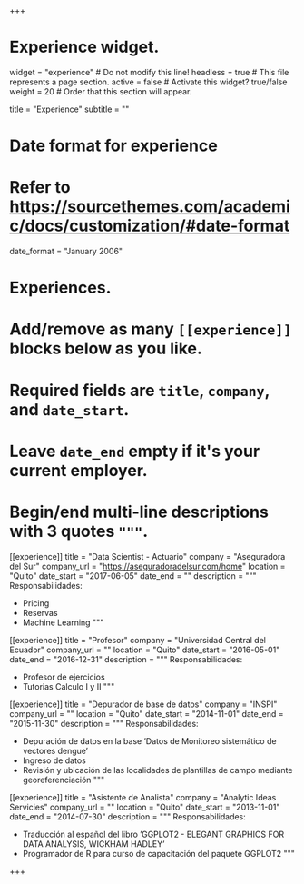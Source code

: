 +++
# Experience widget.
widget = "experience"  # Do not modify this line!
headless = true  # This file represents a page section.
active = false # Activate this widget? true/false
weight = 20  # Order that this section will appear.

title = "Experience"
subtitle = ""

# Date format for experience
#   Refer to https://sourcethemes.com/academic/docs/customization/#date-format
date_format = "January 2006"

# Experiences.
#   Add/remove as many `[[experience]]` blocks below as you like.
#   Required fields are `title`, `company`, and `date_start`.
#   Leave `date_end` empty if it's your current employer.
#   Begin/end multi-line descriptions with 3 quotes `"""`.
[[experience]]
  title = "Data Scientist - Actuario"
  company = "Aseguradora del Sur"
  company_url = "https://aseguradoradelsur.com/home"
  location = "Quito"
  date_start = "2017-06-05"
  date_end = ""
  description = """
  Responsabilidades:
  
  * Pricing
  * Reservas
  * Machine Learning
  """

[[experience]]
  title = "Profesor"
  company = "Universidad Central del Ecuador"
  company_url = ""
  location = "Quito"
  date_start = "2016-05-01"
  date_end = "2016-12-31"
  description = """
  Responsabilidades:
  
  * Profesor de ejercicios
  * Tutorias Calculo I y II
  """  
  
[[experience]]
  title = "Depurador de base de datos"
  company = "INSPI"
  company_url = ""
  location = "Quito"
  date_start = "2014-11-01"
  date_end = "2015-11-30"
  description = """
  Responsabilidades:
  
  * Depuración de datos en la base ’Datos de Monitoreo sistemático de vectores dengue’
  * Ingreso de datos
  * Revisión y ubicación de las localidades de plantillas de campo mediante georeferenciación
  """  

[[experience]]
  title = "Asistente de Analista"
  company = "Analytic Ideas Servicies"
  company_url = ""
  location = "Quito"
  date_start = "2013-11-01"
  date_end = "2014-07-30"
  description = """
  Responsabilidades:
  
  * Traducción al español del libro ’GGPLOT2 - ELEGANT GRAPHICS FOR DATA ANALYSIS, WICKHAM HADLEY’
  * Programador de R para curso de capacitación del paquete GGPLOT2
  """  

+++
